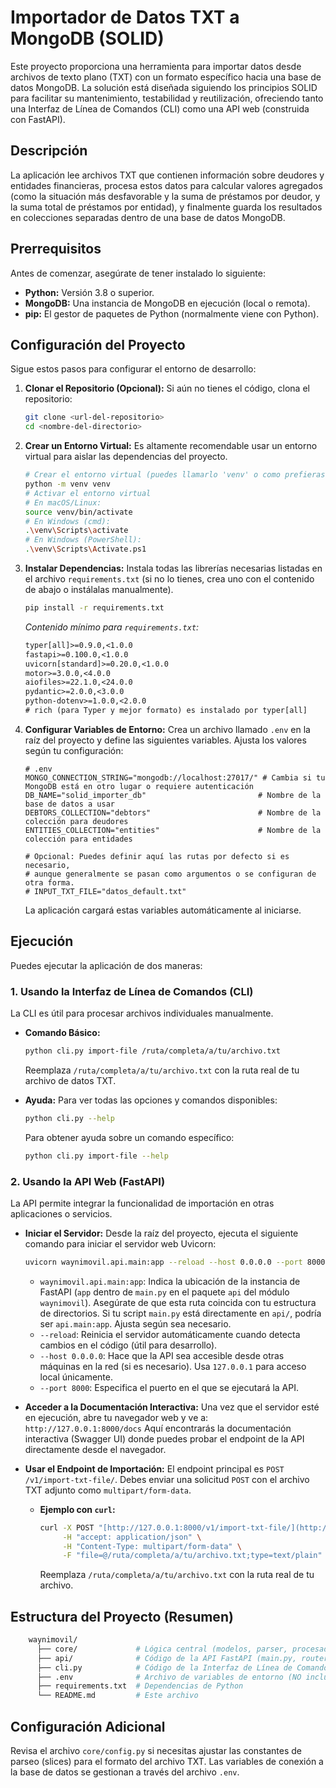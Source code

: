 # Importador de Datos TXT a MongoDB (SOLID)

Este proyecto proporciona una herramienta para importar datos desde archivos de texto plano (TXT) con un formato específico hacia una base de datos MongoDB. La solución está diseñada siguiendo los principios SOLID para facilitar su mantenimiento, testabilidad y reutilización, ofreciendo tanto una Interfaz de Línea de Comandos (CLI) como una API web (construida con FastAPI).

## Descripción

La aplicación lee archivos TXT que contienen información sobre deudores y entidades financieras, procesa estos datos para calcular valores agregados (como la situación más desfavorable y la suma de préstamos por deudor, y la suma total de préstamos por entidad), y finalmente guarda los resultados en colecciones separadas dentro de una base de datos MongoDB.

## Prerrequisitos

Antes de comenzar, asegúrate de tener instalado lo siguiente:

* **Python:** Versión 3.8 o superior.
* **MongoDB:** Una instancia de MongoDB en ejecución (local o remota).
* **pip:** El gestor de paquetes de Python (normalmente viene con Python).

## Configuración del Proyecto

Sigue estos pasos para configurar el entorno de desarrollo:

1.  **Clonar el Repositorio (Opcional):**
    Si aún no tienes el código, clona el repositorio:
    ```bash
    git clone <url-del-repositorio>
    cd <nombre-del-directorio>
    ```

2.  **Crear un Entorno Virtual:**
    Es altamente recomendable usar un entorno virtual para aislar las dependencias del proyecto.
    ```bash
    # Crear el entorno virtual (puedes llamarlo 'venv' o como prefieras)
    python -m venv venv
    # Activar el entorno virtual
    # En macOS/Linux:
    source venv/bin/activate
    # En Windows (cmd):
    .\venv\Scripts\activate
    # En Windows (PowerShell):
    .\venv\Scripts\Activate.ps1
    ```

3.  **Instalar Dependencias:**
    Instala todas las librerías necesarias listadas en el archivo `requirements.txt` (si no lo tienes, crea uno con el contenido de abajo o instálalas manualmente).
    ```bash
    pip install -r requirements.txt
    ```
    *Contenido mínimo para `requirements.txt`:*
    ```txt
    typer[all]>=0.9.0,<1.0.0
    fastapi>=0.100.0,<1.0.0
    uvicorn[standard]>=0.20.0,<1.0.0
    motor>=3.0.0,<4.0.0
    aiofiles>=22.1.0,<24.0.0
    pydantic>=2.0.0,<3.0.0
    python-dotenv>=1.0.0,<2.0.0
    # rich (para Typer y mejor formato) es instalado por typer[all]
    ```

4.  **Configurar Variables de Entorno:**
    Crea un archivo llamado `.env` en la raíz del proyecto y define las siguientes variables. Ajusta los valores según tu configuración:

    ```dotenv
    # .env
    MONGO_CONNECTION_STRING="mongodb://localhost:27017/" # Cambia si tu MongoDB está en otro lugar o requiere autenticación
    DB_NAME="solid_importer_db"                         # Nombre de la base de datos a usar
    DEBTORS_COLLECTION="debtors"                        # Nombre de la colección para deudores
    ENTITIES_COLLECTION="entities"                      # Nombre de la colección para entidades

    # Opcional: Puedes definir aquí las rutas por defecto si es necesario,
    # aunque generalmente se pasan como argumentos o se configuran de otra forma.
    # INPUT_TXT_FILE="datos_default.txt"
    ```
    La aplicación cargará estas variables automáticamente al iniciarse.

## Ejecución

Puedes ejecutar la aplicación de dos maneras:

### 1. Usando la Interfaz de Línea de Comandos (CLI)

La CLI es útil para procesar archivos individuales manualmente.

* **Comando Básico:**
    ```bash
    python cli.py import-file /ruta/completa/a/tu/archivo.txt
    ```
    Reemplaza `/ruta/completa/a/tu/archivo.txt` con la ruta real de tu archivo de datos TXT.

* **Ayuda:**
    Para ver todas las opciones y comandos disponibles:
    ```bash
    python cli.py --help
    ```
    Para obtener ayuda sobre un comando específico:
    ```bash
    python cli.py import-file --help
    ```

### 2. Usando la API Web (FastAPI)

La API permite integrar la funcionalidad de importación en otras aplicaciones o servicios.

* **Iniciar el Servidor:**
    Desde la raíz del proyecto, ejecuta el siguiente comando para iniciar el servidor web Uvicorn:
    ```bash
    uvicorn waynimovil.api.main:app --reload --host 0.0.0.0 --port 8000
    ```
    * `waynimovil.api.main:app`: Indica la ubicación de la instancia de FastAPI (`app` dentro de `main.py` en el paquete `api` del módulo `waynimovil`). Asegúrate de que esta ruta coincida con tu estructura de directorios. Si tu script `main.py` está directamente en `api/`, podría ser `api.main:app`. Ajusta según sea necesario.
    * `--reload`: Reinicia el servidor automáticamente cuando detecta cambios en el código (útil para desarrollo).
    * `--host 0.0.0.0`: Hace que la API sea accesible desde otras máquinas en la red (si es necesario). Usa `127.0.0.1` para acceso local únicamente.
    * `--port 8000`: Especifica el puerto en el que se ejecutará la API.

* **Acceder a la Documentación Interactiva:**
    Una vez que el servidor esté en ejecución, abre tu navegador web y ve a:
    `http://127.0.0.1:8000/docs`
    Aquí encontrarás la documentación interactiva (Swagger UI) donde puedes probar el endpoint de la API directamente desde el navegador.

* **Usar el Endpoint de Importación:**
    El endpoint principal es `POST /v1/import-txt-file/`. Debes enviar una solicitud `POST` con el archivo TXT adjunto como `multipart/form-data`.

    * **Ejemplo con `curl`:**
        ```bash
        curl -X POST "[http://127.0.0.1:8000/v1/import-txt-file/](http://127.0.0.1:8000/v1/import-txt-file/)" \
             -H "accept: application/json" \
             -H "Content-Type: multipart/form-data" \
             -F "file=@/ruta/completa/a/tu/archivo.txt;type=text/plain"
        ```
        Reemplaza `/ruta/completa/a/tu/archivo.txt` con la ruta real de tu archivo.

## Estructura del Proyecto (Resumen)
```bash
    waynimovil/
      ├── core/             # Lógica central (modelos, parser, procesador, repositorio, config)
      ├── api/              # Código de la API FastAPI (main.py, routers, dependencies)
      ├── cli.py            # Código de la Interfaz de Línea de Comandos (Typer)
      ├── .env              # Archivo de variables de entorno (NO incluir en Git si tiene secretos)
      ├── requirements.txt  # Dependencias de Python
      └── README.md         # Este archivo
```

## Configuración Adicional

Revisa el archivo `core/config.py` si necesitas ajustar las constantes de parseo (slices) para el formato del archivo TXT. Las variables de conexión a la base de datos se gestionan a través del archivo `.env`.
